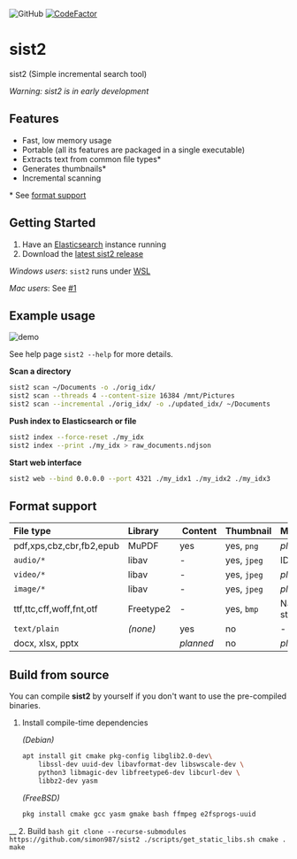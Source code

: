![GitHub](https://img.shields.io/github/license/simon987/sist2.svg)
[![CodeFactor](https://www.codefactor.io/repository/github/simon987/sist2/badge?s=05daa325188aac4eae32c786f3d9cf4e0593f822)](https://www.codefactor.io/repository/github/simon987/sist2)

# sist2

sist2 (Simple incremental search tool)

*Warning: sist2 is in early development*

## Features

* Fast, low memory usage
* Portable (all its features are packaged in a single executable)
* Extracts text from common file types\*
* Generates thumbnails\*
* Incremental scanning


\* See [format support](#format-support)

## Getting Started

1. Have an [Elasticsearch](https://www.elastic.co/downloads/elasticsearch) instance running
1. Download the [latest sist2 release](https://github.com/simon987/sist2/releases)

*Windows users*: `sist2` runs under [WSL](https://en.wikipedia.org/wiki/Windows_Subsystem_for_Linux)

*Mac users*: See [#1](https://github.com/simon987/sist2/issues/1)


## Example usage

![demo](demo.gif)

See help page `sist2 --help` for more details.

**Scan a directory**
```bash
sist2 scan ~/Documents -o ./orig_idx/
sist2 scan --threads 4 --content-size 16384 /mnt/Pictures
sist2 scan --incremental ./orig_idx/ -o ./updated_idx/ ~/Documents
```

**Push index to Elasticsearch or file**
```bash
sist2 index --force-reset ./my_idx
sist2 index --print ./my_idx > raw_documents.ndjson
```

**Start web interface**
```bash
sist2 web --bind 0.0.0.0 --port 4321 ./my_idx1 ./my_idx2 ./my_idx3
```

## Format support

File type | Library | Content | Thumbnail | Metadata
:---|:---|:---|:---|:---
pdf,xps,cbz,cbr,fb2,epub | MuPDF | yes | yes, `png` | *planned* |
`audio/*` | libav | - | yes, `jpeg` | ID3 tags |
`video/*` | libav | - | yes, `jpeg` | *planned* |
`image/*` | libav | - | yes, `jpeg` | *planned* |
ttf,ttc,cff,woff,fnt,otf | Freetype2 | - | yes, `bmp` | Name & style |
`text/plain` | *(none)* | yes | no | - |
docx, xlsx, pptx |  | *planned* | no | *planned* |




## Build from source

You can compile **sist2** by yourself if you don't want to use the pre-compiled
binaries.

1. Install compile-time dependencies

    *(Debian)*
    ```bash
    apt install git cmake pkg-config libglib2.0-dev\
        libssl-dev uuid-dev libavformat-dev libswscale-dev \
        python3 libmagic-dev libfreetype6-dev libcurl-dev \
        libbz2-dev yasm
   ```
    *(FreeBSD)*
    ```bash
   pkg install cmake gcc yasm gmake bash ffmpeg e2fsprogs-uuid
   ```
  __ 
2. Build
    ```bash
    git clone --recurse-submodules https://github.com/simon987/sist2
    ./scripts/get_static_libs.sh
    cmake .
    make
    ```